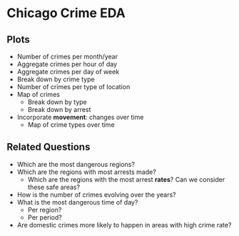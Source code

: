 # Chicago Crime EDA

## Plots

- Number of crimes per month/year
- Aggregate crimes per hour of day
- Aggregate crimes per day of week
- Break down by crime type
- Number of crimes per type of location
- Map of crimes
    - Break down by type
    - Break down by arrest
- Incorporate **movement**: changes over time
    - Map of crime types over time

## Related Questions

- Which are the most dangerous regions?
- Which are the regions with most arrests made?
    - Which are the regions with the most arrest **rates**? Can we consider these safe areas?
- How is the number of crimes evolving over the years?
- What is the most dangerous time of day?
    - Per region?
    - Per period?
- Are domestic crimes more likely to happen in areas with high crime rate?
